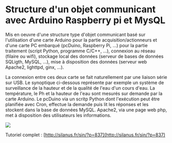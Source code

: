 # Structure d'un objet communicant avec Arduino Raspberry pi et MysQL #

Mis en oeuvre d'une structure type d'objet communicant basé sur l'utilisation d'une carte Arduino pour la partie acquisition/actionneurs et d'une carte PC embarqué (pcDuino, Raspberry Pi, ...) pour la partie traitement (script Python, programme C/C++, ...), connexion au réseau (filaire ou wifi), stockage local des données (serveur de bases de données SQLigth, MySQL, ...), mise à disposition des données (serveur web Apache2, lighttpd, ginx, ...). 

La connexion entre ces deux carte se fait naturellement par une liaison série sur USB. Le synoptique ci-dessous représente par exemple un système de surveillance de la hauteur et de la qualité de l'eau d'un cours d'eau. La température, le Ph et la hauteur de l'eau sont mesurés sur demande par la carte Arduino. Le pcDuino via un scritp Python dont l'exécution peut être planifiée avec Cron, effectue la demande puis lit les réponses et les stockent dans la base de données MySQL. Apache2, via une page web php, met à disposition des utilisateurs les informations.

![](http://silanus.fr/sin/wp-content/uploads/2017/02/arduino-PC_Duino.png)

Tutoriel complet : [http://silanus.fr/sin/?p=837](http://silanus.fr/sin/?p=837)